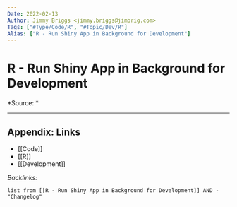 ```yaml
---
Date: 2022-02-13
Author: Jimmy Briggs <jimmy.briggs@jimbrig.com>
Tags: ["#Type/Code/R", "#Topic/Dev/R"]
Alias: ["R - Run Shiny App in Background for Development"]
---
```


# R - Run Shiny App in Background for Development

*Source: *


***

## Appendix: Links

- [[Code]]
- [[R]]
- [[Development]]

*Backlinks:*

```dataview
list from [[R - Run Shiny App in Background for Development]] AND -"Changelog"
```